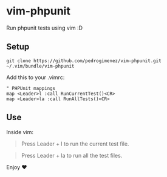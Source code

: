 vim-phpunit
===========

Run phpunit tests using vim :D

## Setup

```
git clone https://github.com/pedrogimenez/vim-phpunit.git ~/.vim/bundle/vim-phpunit
```

Add this to your .vimrc:

```
" PHPUnit mappings
map <Leader>l :call RunCurrentTest()<CR>
map <Leader>la :call RunAllTests()<CR>
```

## Use

Inside vim:

> Press Leader + l to run the current test file.

> Press Leader + la to run all the test files.

Enjoy :heart:

